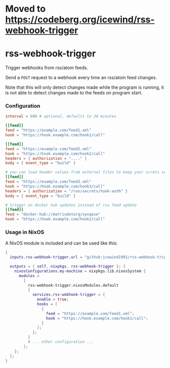 # Moved to https://codeberg.org/icewind/rss-webhook-trigger

# rss-webhook-trigger

Trigger webhooks from rss/atom feeds.

Send a `POST` request to a webhook every time an rss/atom feed changes.

Note that this will only detect changes made while the program is running, it is not able to detect changes made to
the feeds on program start.

### Configuration

```toml
interval = 600 # optional, defaults to 30 minutes

[[feed]]
feed = "https://example.com/feed1.xml"
hook = "https://hook.example.com/hook1/call"

[[feed]]
feed = "https://example.com/feed2.xml"
hook = "https://hook.example.com/hook2/call"
headers = { authorization = "...." }
body = { event_type = "build" }

# you can load header values from external files to keep your screts separate
[[feed]]
feed = "https://example.com/feed3.xml"
hook = "https://hook.example.com/hook3/call"
headers = { authorization = "/run/secrets/hook-auth" }
body = { event_type = "build" }

# trigger on docker hub updates instead of rss feed update
[[feed]]
feed = "docker-hub://matrixdotorg/synapse"
hook = "https://hook.example.com/hook2/call"
```

### Usage in NixOS

A NixOS module is included and can be used like this:

```nix
{
  inputs.rss-webhook-trigger.url = "github:icewind1991/rss-webhook-trigger";

  outputs = { self, nixpkgs, rss-webhook-trigger }: {
    nixosConfigurations.my-machine = nixpkgs.lib.nixosSystem {
      modules =
        [
          rss-webhook-trigger.nixosModules.default
          {
            services.rss-webhook-trigger = {
              enable = true;
              hooks = [
                {
                  feed = "https://example.com/feed1.xml";
                  hook = "https://hook.example.com/hook1/call";
                }
              ];
            };
          }
          # ... other configuration ...
        ];
    };
  };
}
```
